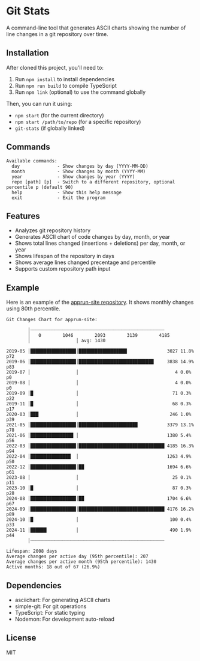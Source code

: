 # Git Stats

A command-line tool that generates ASCII charts showing the number of line changes in a git repository over time.

## Installation

After cloned this project, you'll need to:

1. Run `npm install` to install dependencies
2. Run `npm run build` to compile TypeScript
3. Run `npm link` (optional) to use the command globally

Then, you can run it using:
- `npm start` (for the current directory)
- `npm start /path/to/repo` (for a specific repository)
- `git-stats` (if globally linked)

## Commands

```
Available commands:
  day              - Show changes by day (YYYY-MM-DD)
  month            - Show changes by month (YYYY-MM)
  year             - Show changes by year (YYYY)
  repo [path] [p]  - Switch to a different repository, optional percentile p (default 90)
  help             - Show this help message
  exit             - Exit the program
```

## Features

- Analyzes git repository history
- Generates ASCII chart of code changes by day, month, or year
- Shows total lines changed (insertions + deletions) per day, month, or year  
- Shows lifespan of the repository in days
- Shows average lines changed precentage and percentile
- Supports custom repository path input


## Example

Here is an example of the [apprun-site repository](https://github.com/yysun/apprun-site). It shows monthly changes using 80th percentile.

```
Git Changes Chart for apprun-site:

        │┈┈┈┈┈┈┈┈┈┈┈┈┈┈┈┈┈┈┈┈┈┈┈┈┈┈┈┈┈┈┈┈┈┈┈┈┈┈┈┈┈┈┈┈┈┈┈┈┈┈
        │   0        1046        2093        3139        4185
        │                 │ avg: 1430

2019-05 │█████████████████│██████████████████               3027 11.8% p72
2019-06 │█████████████████│████████████████████████████     3838 14.9% p83
2019-07 │                 │                                    4 0.0% p0
2019-08 │                 │                                    4 0.0% p0
2019-09 │█                │                                   71 0.3% p22
2019-11 │█                │                                   68 0.3% p17
2020-03 │███              │                                  246 1.0% p39
2021-05 │█████████████████│██████████████████████           3379 13.1% p78
2021-06 │████████████████ │                                 1380 5.4% p56
2022-03 │█████████████████│████████████████████████████████ 4185 16.3% p94
2022-04 │███████████████  │                                 1263 4.9% p50
2022-12 │█████████████████│██                               1694 6.6% p61
2023-08 │                 │                                   25 0.1% p11
2023-10 │█                │                                   87 0.3% p28
2024-08 │█████████████████│██                               1704 6.6% p67
2024-09 │█████████████████│████████████████████████████████ 4176 16.2% p89
2024-10 │█                │                                  100 0.4% p33
2024-11 │██████           │                                  490 1.9% p44
        │┈┈┈┈┈┈┈┈┈┈┈┈┈┈┈┈┈┈┈┈┈┈┈┈┈┈┈┈┈┈┈┈┈┈┈┈┈┈┈┈┈┈┈┈┈┈┈┈┈┈

Lifespan: 2008 days
Average changes per active day (95th percentile): 207
Average changes per active month (95th percentile): 1430
Active months: 18 out of 67 (26.9%)
```

## Dependencies

- asciichart: For generating ASCII charts
- simple-git: For git operations
- TypeScript: For static typing
- Nodemon: For development auto-reload

## License

MIT
